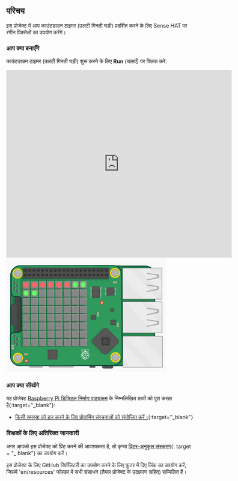 ## परिचय

इस प्रोजेक्ट में आप काउंटडाउन टाइमर (उलटी गिनती घड़ी) प्रदर्शित करने के लिए Sense HAT पर रंगीन पिक्सेलों का उपयोग करेंगे।

### आप क्या बनाएँगे

काउंटडाउन टाइमर (उलटी गिनती घड़ी) शुरू करने के लिए **Run** (चलाएँ) पर क्लिक करें:

<div class="trinket">
  <iframe src="https://trinket.io/embed/python/dfdfcc6814?outputOnly=true&start=result" width="600" height="500" frameborder="0" marginwidth="0" marginheight="0" allowfullscreen mark="crwd-mark">
</iframe> <img src="images/timer-final.png" />
</div>

### आप क्या सीखेंगे

यह प्रोजेक्ट [Raspberry Pi डिजिटल निर्माण पाठ्यक्रम](http://rpf.io/curriculum) के निम्नलिखित तत्वों को पूरा करता है{:target="_blank"}:

+ [किसी समस्या को हल करने के लिए प्रोग्रामिंग संरचनाओं को संयोजित करें।](https://www.raspberrypi.org/curriculum/programming/builder){:target="_blank"}

### शिक्षकों के लिए अतिरिक्त जानकारी

अगर आपको इस प्रोजेक्ट को प्रिंट करने की आवश्यकता है, तो कृप्या [प्रिंटर-अनुकूल संस्करण](https://projects.raspberrypi.org/en/projects/countdown-timer/print){: target = "_ blank"} का उपयोग करें।

इस प्रोजेक्ट के लिए GitHub रिपॉज़िटरी का उपयोग करने के लिए फुटर में दिए लिंक का उपयोग करें, जिसमें 'en/resources' फोल्डर में सभी संसाधन (तैयार प्रोजेक्ट के उदाहरण सहित) सम्मिलित हैं।